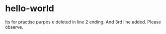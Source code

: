 # hello-world
Its for practise purpos
e deleted in line 2 ending. And 3rd line added. Please observe.
